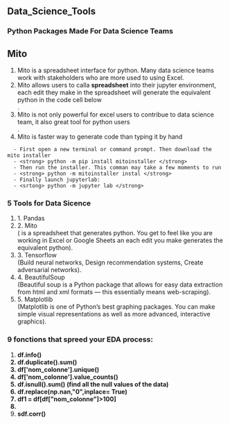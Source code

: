 ## Data_Science_Tools
### Python Packages Made For Data Science Teams
<h2> Mito </h2>
  <ol>
    <li> Mito is a spreadsheet interface for python. Many data science teams work with stakeholders who are more used to using Excel.</li>
    <li> Mito allows users to calla <strong>spreadsheet</strong> into their jupyter environment, each edit they make in the spreadsheet will generate the equivalent python in the code cell below</li>.
    <lI> Mito is not only powerful for excel users to contribue to data science team, it also great tool for python users</li>.
    <li> Mito is faster way to generate code than typing it by hand</li>
 </ol>
 
```How to install Mito**:
  - First open a new terminal or command prompt. Then download the mito installer
  - <strong> python -m pip install mitoinstaller </strong>
  - Then run the installer. This comman may take a few moments to run
  - <strong> python -m mitoinstaller instal </strong>
  - Finally launch jupyterlab:
  - <srtong> python -m jupyter lab </strong>
  ```
  
  ### 5 Tools for Data Sicence
  <ol>
  <li> 1. Pandas </li>
  <li> 2. Mito </li> ( is a spreadsheet that generates python. You get to feel like you are working in Excel or Google Sheets an each edit you make generates the equivalent python).
  <li> 3. Tensorflow </li> (Build neural networks, Design recommendation systems, Create adversarial networks).
  <li> 4. BeautifulSoup </li> (Beautiful soup is a Python package that allows for easy data extraction from html and xml formats — this essentially means web-scraping).
  <li> 5. Matplotlib </li> (Matplotlib is one of Python’s best graphing packages. You can make simple visual representations as well as more advanced, interactive graphics).
 </ol>
 
 ### 9 fonctions that spreed your EDA process:
 <ol>
  <li> <strong>df.info()</srtong> </li>
  <li> <strong>df.duplicate().sum()</strong> </li>
  <li> <strong>df['nom_colonne'].unique()</strong> </li>
  <li> <strong>df['nom_colonne'].value_counts()</strong> </li>
  <li> <strong> df.isnull().sum() (find all the null values of the data)</strong> </li>
  <li> <strong> df.replace(np.nan,"0",inplace= True) </strong></li>
  <li> <strong> df1 = df[df["nom_colonne"]>100]</strong> </li>
  <li> <strong< df.boxplot() or df['nom_colonne'].boxplot() </strong> </li>
  <li><srtong> sdf.corr() </strong> </li>
